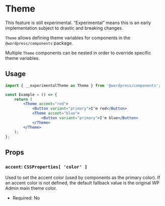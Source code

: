 # Theme

<div class="callout callout-alert">
This feature is still experimental. “Experimental” means this is an early implementation subject to drastic and breaking changes.
</div>

`Theme` allows defining theme variables for components in the `@wordpress/components` package.

Multiple `Theme` components can be nested in order to override specific theme variables.

## Usage

```jsx
import { __experimentalTheme as Theme } from '@wordpress/components';

const Example = () => {
	return (
		<Theme accent="red">
			<Button variant="primary">I'm red</Button>
			<Theme accent="blue">
				<Button variant="primary">I'm blue</Button>
			</Theme>
		</Theme>
	);
};
```

## Props

### `accent`: `CSSProperties[ 'color' ]`

Used to set the accent color (used by components as the primary color). If an accent color is not defined, the default fallback value is the original WP Admin main theme color.

-   Required: No
